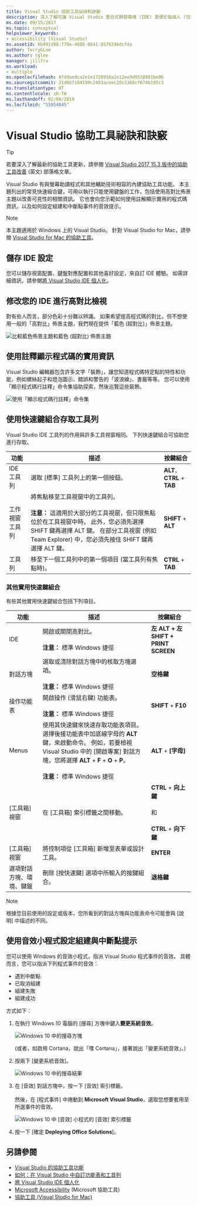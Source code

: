 ```yaml
---
title: Visual Studio 協助工具祕訣和訣竅
description: 深入了解可讓 Visual Studio 整合式開發環境 (IDE) 更便於每個人 (包括行動不便人士) 使用的祕訣和訣竅。
ms.date: 09/15/2017
ms.topic: conceptual
helpviewer_keywords:
- accessibility [Visual Studio]
ms.assetid: 6b491d88-f79e-4686-8841-857624bdcfda
author: TerryGLee
ms.author: tglee
manager: jillfra
ms.workload:
- multiple
ms.openlocfilehash: 8fddaedca2e1e1728916a2e12ea9d9538081be96
ms.sourcegitcommit: 21d667104199c2493accec20c2388cf674b195c3
ms.translationtype: HT
ms.contentlocale: zh-TW
ms.lasthandoff: 02/08/2019
ms.locfileid: "55954045"
---
```

# <a name="accessibility-tips-and-tricks-for-visual-studio"></a>Visual Studio 協助工具祕訣和訣竅

> [!TIP]
> 若要深入了解最新的協助工具更新，請參閱 [Visual Studio 2017 15.3 版中的協助工具改善](https://blogs.msdn.microsoft.com/visualstudio/2017/08/14/accessibility-improvements-in-visual-studio-2017-version-15-3/) \(英文\) 部落格文章。

Visual Studio 有與螢幕助讀程式和其他輔助技術相容的內建協助工具功能。 本主題列出的常見快速組合鍵，可用以執行只能使用鍵盤的工作，包括使用高對比佈景主題以改善可見性的相關資訊。 它也會向您示範如何使用註解顯示實用的程式碼資訊，以及如何設定組建和中斷點事件的音效提示。

> [!NOTE]
> 本主題適用於 Windows 上的 Visual Studio。 針對 Visual Studio for Mac，請參閱 [Visual Studio for Mac 的協助工具](/visualstudio/mac/accessibility)。

## <a name="save-your-ide-settings"></a>儲存 IDE 設定

 您可以儲存視窗配置、鍵盤對應配置和其他喜好設定，來自訂 IDE 體驗。 如需詳細資訊，請參閱[將 Visual Studio IDE 個人化](../../ide/personalizing-the-visual-studio-ide.md)。

## <a name="modify-your-ide-for-high-contrast-viewing"></a>修改您的 IDE 進行高對比檢視

對有些人而言，部分色彩十分難以辨識。 如果希望提高程式碼的對比，但不想使用一般的「高對比」佈景主題，我們現在提供「藍色 (超對比)」佈景主題。

  ![比較藍色佈景主題和藍色 (超對比) 佈景主題](media/blue-extra-contrast-theme.png)

## <a name="use-annotations-to-reveal-useful-information-about-your-code"></a>使用註釋顯示程式碼的實用資訊

Visual Studio 編輯器包含許多文字「裝飾」，讓您知道程式碼特定點的特性和功能，例如螺絲起子和燈泡圖示、錯誤和警告的「波浪線」、書籤等等。 您可以使用「顯示程式碼行註釋」命令集協助探索，然後巡覽這些裝飾。

  ![使用「顯示程式碼行註釋」命令集](media/show-line-annotations-command-set.png)

## <a name="access-toolbars-by-using-shortcut-key-combinations"></a>使用快速鍵組合存取工具列

Visual Studio IDE 工具列的作用與許多工具視窗相同。 下列快速鍵組合可協助您進行存取。

|功能|描述|按鍵組合|
|-------------|-----------------| - |
|IDE 工具列|選取 [標準] 工具列上的第一個按鈕。|**ALT**、**CTRL** + **TAB**|
|工作視窗工具列|將焦點移至工具視窗中的工具列。 <br> <br> **注意：** 這適用於大部分的工具視窗，但只限焦點位於在工具視窗中時。 此外，您必須先選擇 SHIFT 鍵再選擇 ALT 鍵。 在部分工具視窗 (例如 Team Explorer) 中，您必須先按住 SHIFT 鍵再選擇 ALT 鍵。|**SHIFT** + **ALT**|
|工具列|移至下一個工具列中的第一個項目 (當工具列有焦點時)。|**CTRL** + **TAB**|

### <a name="other-useful-shortcut-key-combinations"></a>其他實用快速鍵組合

有些其他實用快速鍵組合包括下列項目。

|功能|描述|按鍵組合|
|-------------|-----------------| - |
|IDE|開啟或關閉高對比。 <br> <br> **注意：** 標準 Windows 捷徑|**左 ALT + 左 SHIFT + PRINT SCREEN**|
|對話方塊|選取或清除對話方塊中的核取方塊選項。 <br> <br> **注意：** 標準 Windows 捷徑|**空格鍵**|
|操作功能表|開啟操作 (滑鼠右鍵) 功能表。 <br> <br> **注意：** 標準 Windows 捷徑|**SHIFT** + **F10**|
|Menus|使用其快速鍵來快速存取功能表項目。 選擇後接功能表中加底線字母的 **ALT** 鍵，來啟動命令。 例如，若要檢視 Visual Studio 中的 [開啟專案] 對話方塊，您將選擇 **ALT** + **F** + **O** + **P**。  <br><br> **注意：** 標準 Windows 捷徑|**ALT** + **[字母]**|
|[工具箱] 視窗|在 [工具箱] 索引標籤之間移動。|**CTRL** + **向上鍵**<br /><br /> 和<br /><br /> **CTRL** + **向下鍵**|
|[工具箱] 視窗|將控制項從 [工具箱] 新增至表單或設計工具。|**ENTER**|
|選項對話方塊、環境、鍵盤|刪除 [按快速鍵] 選項中所輸入的按鍵組合。|**退格鍵**|

> [!NOTE]
> 根據您目前使用的設定或版本，您所看到的對話方塊與功能表命令可能會與 [說明] 中描述的不同。

## <a name="use-the-sound-applet-to-set-build-and-breakpoint-cues"></a>使用音效小程式設定組建與中斷點提示

您可以使用 Windows 的音效小程式，指派 Visual Studio 程式事件的音效。 具體而言，您可以指派下列程式事件的音效：

 * 遇到中斷點
 * 已取消組建
 * 組建失敗
 * 組建成功

方式如下：

1. 在執行 Windows 10 電腦的 [搜尋] 方塊中鍵入**變更系統音效**。

   ![Windows 10 中的搜尋方塊](media/type-here-to-search.png)

   (或者，如啟用 Cortana，說出「嘿 Cortana」，接著說出「變更系統音效」。)

2. 按兩下 [變更系統音效]。

   ![Windows 10 中的搜尋結果](media/change-system-sounds.png)

3. 在 [音效] 對話方塊中，按一下 [音效] 索引標籤。 <br><br>
   然後，在 [程式事件] 中捲動到 **Microsoft Visual Studio**，選取您想要套用至所選事件的音效。

   ![Windows 10 中 [音效] 小程式的 [音效] 索引標籤](media/sound-applet.png)

4. 按一下 [確定 **Deploying Office Solutions**]。

## <a name="see-also"></a>另請參閱

* [Visual Studio 的協助工具功能](../../ide/reference/accessibility-features-of-visual-studio.md)
* [如何：在 Visual Studio 中自訂功能表和工具列](../../ide/how-to-customize-menus-and-toolbars-in-visual-studio.md)
* [將 Visual Studio IDE 個人化](../../ide/personalizing-the-visual-studio-ide.md)
* [Microsoft Accessibility](https://www.microsoft.com/Accessibility) (Microsoft 協助工具)
* [協助工具 (Visual Studio for Mac)](/visualstudio/mac/accessibility)